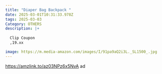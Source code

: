 ```yaml
---
title: "Diaper Bag Backpack "
date: 2025-03-01T10:31:33.978Z
tags: 2025-03-03
Category: OTHERS
description: |+
  
  Clip Coupon
  ,19.xx  

image: https://m.media-amazon.com/images/I/91pa9aQ2i3L._SL1500_.jpg
---
```

https://amzlink.to/az03NPz6x5NvA  ad
